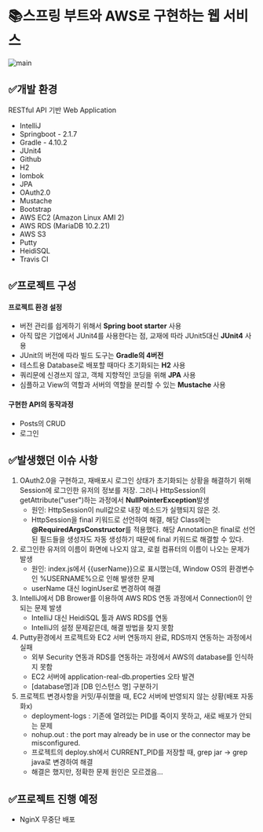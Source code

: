 # 📚스프링 부트와 AWS로 구현하는 웹 서비스

![main](https://user-images.githubusercontent.com/44271206/125600462-3f4c73ed-9b5b-44f5-9b88-9064e4a94efe.png)





## ✅개발 환경

RESTful API 기반 Web Application

- IntelliJ
- Springboot - 2.1.7
- Gradle - 4.10.2
- JUnit4
- Github
- H2
- lombok
- JPA
- OAuth2.0
- Mustache
- Bootstrap
- AWS EC2 (Amazon Linux AMI 2)
- AWS RDS (MariaDB 10.2.21)
- AWS S3
- Putty
- HeidiSQL
- Travis CI






## ✅프로젝트 구성

#### 프로젝트 환경 설정

- 버전 관리를 쉽게하기 위해서 **Spring boot starter** 사용
- 아직 많은 기업에서 JUnit4를 사용한다는 점, 교재에 따라 JUnit5대신 **JUnit4** 사용
- JUnit의 버전에 따라 빌드 도구는 **Gradle의 4버전**
- 테스트용 Database로 배포할 때마다 초기화되는 **H2** 사용
- 쿼리문에 신경쓰지 않고, 객체 지향적인 코딩을 위해 **JPA** 사용
- 심플하고 View의 역할과 서버의 역할을 분리할 수 있는 **Mustache** 사용





#### 구현한 API의 동작과정

- Posts의 CRUD
- 로그인







## ✅발생했던 이슈 사항

1. OAuth2.0을 구현하고, 재배포시 로그인 상태가 초기화되는 상황을 해결하기 위해 Session에 로그인한 유저의 정보를 저장. 그러나 HttpSession의 getAttribute("user")하는 과정에서 **NullPointerException**발생
   - 원인: HttpSession이 null값으로  내장 메소드가 실행되지 않은 것.
   - HttpSession을 final 키워드로 선언하여 해결, 해당 Class에는 **@RequiredArgsConstructor**를 적용했다. 해당 Annotation은 final로 선언된 필드들을 생성자도 자동 생성하기 때문에 final 키워드로 해결할 수 있다.
2. 로그인한 유저의 이름이 화면에 나오지 않고, 로컬 컴퓨터의 이름이 나오는 문제가 발생
   - 원인: index.js에서 {{userName}}으로 표시했는데, Window OS의 환경변수인 %USERNAME%으로 인해 발생한 문제
   - userName 대신 loginUser로 변경하여 해결
3. IntelliJ에서 DB Brower를 이용하여 AWS RDS 연동 과정에서 Connection이 안되는 문제 발생
   - IntelliJ 대신 HeidiSQL 툴과 AWS RDS를 연동
   - IntelliJ의 설정 문제같은데, 해결 방법을 찾지 못함
4. Putty환경에서 프로젝트와 EC2 서버 연동까지 완료, RDS까지 연동하는 과정에서 실패
   - 외부 Security 연동과 RDS를 연동하는 과정에서 AWS의 database를 인식하지 못함
   - EC2 서버에 application-real-db.properties 오타 발견
   - [database명]과 [DB 인스턴스 명] 구분하기
5. 프로젝트 변경사항을 커밋/푸쉬했을 때, EC2 서버에 반영되지 않는 상황(배포 자동화x)
   - deployment-logs : 기존에 열려있는 PID를 죽이지 못하고, 새로 배포가 안되는 문제
   - nohup.out : the port may already be in use or the connector may be misconfigured.
   - 프로젝트의 deploy.sh에서 CURRENT_PID를 저장할 때, grep jar -> grep java로 변경하여 해결
   - 해결은 했지만, 정확한 문제 원인은 모르겠음...







## ✅프로젝트 진행 예정

- NginX 무중단 배포